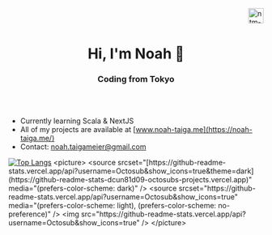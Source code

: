 <a href="https://www.codewars.com/users/Octosub" target="blank"><img align="right" src="https://www.codewars.com/users/Octosub/badges/large" alt="ntm-codewars-badge" height="30" width="auto"/></a>
<br>
<br>
<h1 align="center">Hi, I'm Noah 👋</h1>
<h3 align="center">Coding from Tokyo</h3>
<br>
<br>

- Currently learning Scala & NextJS
- All of my projects are available at [www.noah-taiga.me](https://noah-taiga.me/)
- Contact: [noah.taigameier@gmail.com](noah.taigameier@gmail.com)

[![Top Langs](https://github-readme-stats.vercel.app/api/top-langs/?username=Octosub&layout=donut)]([https://github.com/anuraghazra/github-readme-stats](https://github.com/Octosub/github-readme-stats))
<picture>
  <source
    srcset="[https://github-readme-stats.vercel.app/api?username=Octosub&show_icons=true&theme=dark](https://github-readme-stats-dcun81d09-octosubs-projects.vercel.app)"
    media="(prefers-color-scheme: dark)"
  />
  <source
    srcset="https://github-readme-stats.vercel.app/api?username=Octosub&show_icons=true"
    media="(prefers-color-scheme: light), (prefers-color-scheme: no-preference)"
  />
  <img src="https://github-readme-stats.vercel.app/api?username=Octosub&show_icons=true" />
</picture>

